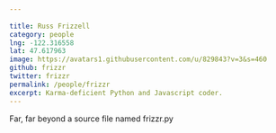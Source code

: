 ```yaml
---
 
title: Russ Frizzell
category: people
lng: -122.316558
lat: 47.617963
image: https://avatars1.githubusercontent.com/u/829843?v=3&s=460
github: frizzr
twitter: frizzr
permalink: /people/frizzr
excerpt: Karma-deficient Python and Javascript coder.
---
```

Far, far beyond a source file named frizzr.py
